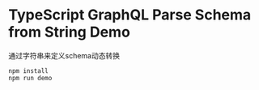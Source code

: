 TypeScript GraphQL Parse Schema from String Demo
===========================

通过字符串来定义schema动态转换

```
npm install
npm run demo
```
